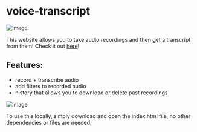 # voice-transcript

![image](https://github.com/user-attachments/assets/2228eefa-d4f4-440b-b400-78354d40d43f)

This website allows you to take audio recordings and then get a transcript from them!
Check it out [here](https://vracton.github.io/voice-transcript/)!

## Features:
- record + transcribe audio
- add filters to recorded audio
- history that allows you to download or delete past recordings

![image](https://github.com/user-attachments/assets/746a3da0-ef1d-4af4-99a4-4f9917b9d67b)

To use this locally, simply download and open the index.html file, no other dependencies or files are needed.
